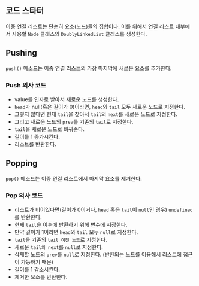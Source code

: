 ## 코드 스타터

이중 연결 리스트는 단순히 요소(노드)들의 집합이다.
이를 위해서 연결 리스트 내부에서 사용할 `Node` 클래스와 `DoublyLinkedList` 클래스를 생성한다.

## Pushing

`push()` 메소드는 이중 연결 리스트의 가장 마지막에 새로운 요소를 추가한다.

### Push 의사 코드

- value를 인자로 받아서 새로운 노드를 생성한다.
- `head`가 null(혹은 길이가 0)이라면, `head`와 `tail` 모두 새로운 노드로 지정한다.
- 그렇지 않다면 현재 `tail`을 찾아서 `tail`의 `next`를 새로운 노드로 지정한다.
- 그리고 새로운 노드의 `prev`를 기존의 `tail`로 지정한다.
- `tail`을 새로운 노드로 바꿔준다.
- 길이를 1 증가시킨다.
- 리스트를 반환한다.

## Popping

`pop()` 메소드는 이중 연결 리스트에서 마지막 요소를 제거한다.

### Pop 의사 코드

- 리스트가 비어있다면(길이가 0이거나, `head` 혹은 `tail`이 `null`인 경우) `undefined`를 반환한다.
- 현재 `tail`을 이후에 반환하기 위헤 변수에 저장한다.
- 만약 길이가 1이라면 `head`와 `tail` 모두 `null`로 지정한다.
- `tail`을 기존의 `tail 이전 노드`로 지정한다.
- 새로운 `tail의 next`를 `null`로 지정한다.
- 삭제할 노드의 `prev`를 `null`로 지정한다. (반환되는 노드를 이용해서 리스트에 접근이 가능하기 때문)
- 길이를 1 감소시킨다.
- 제거한 요소를 반환한다.